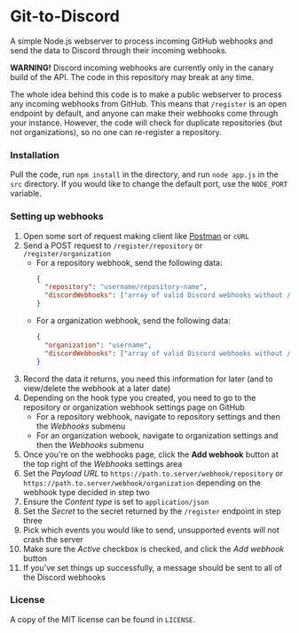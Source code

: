 # Git-to-Discord
A simple Node.js webserver to process incoming GitHub webhooks and send the data to Discord through their incoming webhooks.

**WARNING!**
Discord incoming webhooks are currently only in the canary build of the API.
The code in this repository may break at any time.

The whole idea behind this code is to make a public webserver to process any incoming webhooks from GitHub.
This means that `/register` is an open endpoint by default, and anyone can make their webhooks come through your instance.
However, the code will check for duplicate repositories (but not organizations), so no one can re-register a repository.

### Installation
Pull the code, run `npm install` in the directory, and run `node app.js` in the `src` directory.
If you would like to change the default port, use the `NODE_PORT` variable.

### Setting up webhooks
1. Open some sort of request making client like [Postman](https://chrome.google.com/webstore/detail/postman/fhbjgbiflinjbdggehcddcbncdddomop) or `cURL`
2. Send a POST request to `/register/repository` or `/register/organization`
    - For a repository webhook, send the following data:
      ```json
      {
        "repository": "username/repository-name",
        "discordWebhooks": ["array of valid Discord webhooks without /slack"]
      }
      ```
    - For a organization webhook, send the following data:
      ```json
      {
        "organization": "username",
        "discordWebhooks": ["array of valid Discord webhooks without /slack"]
      }
      ```
3. Record the data it returns, you need this information for later (and to view/delete the webhook at a later date)
4. Depending on the hook type you created, you need to go to the repository or organization webhook settings page on GitHub
    - For a repository webhook, navigate to repository settings and then the *Webhooks* submenu
    - For an organization webook, navigate to organization settings and then the *Webhooks* submenu
5. Once you're on the webhooks page, click the **Add webhook** button at the top right of the *Webhooks* settings area
6. Set the *Payload URL* to `https://path.to.server/webhook/repository` or `https://path.to.server/webhook/organization` depending on the webhook type decided in step two
7. Ensure the *Content type* is set to `application/json`
8. Set the *Secret* to the secret returned by the `/register` endpoint in step three
9. Pick which events you would like to send, unsupported events will not crash the server
10. Make sure the *Active* checkbox is checked, and click the *Add webhook* button
11. If you've set things up successfully, a message should be sent to all of the Discord webhooks

### License
A copy of the MIT license can be found in `LICENSE`.
